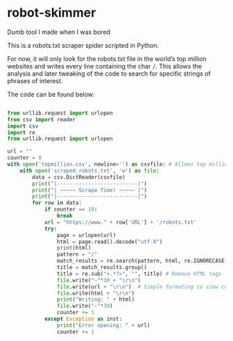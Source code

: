 # robot-skimmer

Dumb tool I made when I was bored

This is a robots.txt scraper spider scripted in Python.


For now, it will only look for the robots.txt file in the world’s top million websites and writes every line containing the char ```/```. This allows the analysis and later tweaking of the code to search for specific strings of phrases of interest.

The code can be found below:

```Python

from urllib.request import urlopen
from csv import reader
import csv
import re
from urllib.request import urlopen

url = ""
counter = 0
with open('topmillion.csv', newline='') as csvfile: # Allows top million url's to be read directly from and excel sheet or .csv file
    with open('scraped_robots.txt', 'w') as file:
        data = csv.DictReader(csvfile)
        print("|--------------------------|")
        print("| ~~~~~ Scrape Time! ~~~~~ |")
        print("|--------------------------|")
        for row in data:
            if counter == 10:
                break
            url = "https://www." + row['URL'] + '/robots.txt'
            try:
                page = urlopen(url)
                html = page.read().decode("utf-8")
                print(html)
                pattern = "/"
                match_results = re.search(pattern, html, re.IGNORECASE)
                title = match_results.group()
                title = re.sub("<.*?>", "", title) # Remove HTML tags
                file.write("~"*30 + "\r\n")
                file.write(url + "\r\n")  # Simple formating to view contents of robots.txt files by site much easier
                file.write(html + "\r\n")
                print("Writing: " + html)
                file.write("~"*30)
                counter += 1
            except Exception as inst:
                print("Error opening: " + url)
                counter += 1


```
